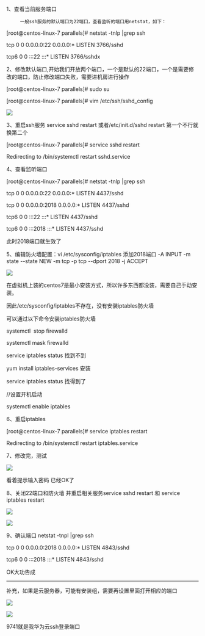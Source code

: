 1、查看当前服务端口

         一般ssh服务的默认端口为22端口，查看监听的端口用netstat，如下：



[root@centos-linux-7 parallels]# netstat -tnlp |grep ssh

tcp        0      0 0.0.0.0:22              0.0.0.0:*               LISTEN      3766/sshd         

tcp6       0      0 :::22                   :::*                    LISTEN      3766/sshdx



2、修改默认端口,开始我们开放两个端口，一个是默认的22端口，一个是需要修改的端口，防止修改端口失败，需要进机房进行操作

[root@centos-linux-7 parallels]# sudo su

[root@centos-linux-7 parallels]# vim /etc/ssh/sshd_config



![](D:/download/youdaonote-pull-master/data/Technology/自己动手/images/454186963E5D4D7C8AA79AF4C593FBFDimage.png)



3、重启ssh服务 service sshd restart 或者/etc/init.d/sshd restart  第一个不行就换第二个

[root@centos-linux-7 parallels]# service sshd restart 

Redirecting to /bin/systemctl restart sshd.service



4、查看监听端口

[root@centos-linux-7 parallels]# netstat -tnlp |grep ssh

tcp        0      0 0.0.0.0:22              0.0.0.0:*               LISTEN      4437/sshd           

tcp        0      0 0.0.0.0:2018            0.0.0.0:*               LISTEN      4437/sshd           

tcp6       0      0 :::22                   :::*                    LISTEN      4437/sshd           

tcp6       0      0 :::2018                 :::*                    LISTEN      4437/sshd



此时2018端口就生效了



5、编辑防火墙配置：vi /etc/sysconfig/iptables  添加2018端口  -A INPUT -m state --state NEW -m tcp -p tcp --dport 2018 -j ACCEPT



![](https://gitee.com/hxc8/images7/raw/master/img/202407190756753.jpg)



在虚拟机上装的centos7是最小安装方式，所以许多东西都没装，需要自己手动安装。



因此/etc/sysconfig/iptables不存在，没有安装iptables防火墙



可以通过以下命令安装iptables防火墙



systemctl  stop firewalld



systemctl mask firewalld

service iptables status 找到不到



yum install iptables-services   安装



service iptables status   找得到了



//设置开机启动



systemctl enable iptables



6、重启iptables

[root@centos-linux-7 parallels]# service iptables restart

Redirecting to /bin/systemctl restart iptables.service



7、修改完，测试

![](https://gitee.com/hxc8/images7/raw/master/img/202407190756126.jpg)

看着提示输入密码  已经OK了



8、关闭22端口和防火墙  并重启相关服务service sshd restart 和 service iptables restart

![](https://gitee.com/hxc8/images7/raw/master/img/202407190756373.jpg)



![](https://gitee.com/hxc8/images7/raw/master/img/202407190756487.jpg)



9、确认端口  netstat -tnpl |grep ssh

tcp        0      0 0.0.0.0:2018            0.0.0.0:*               LISTEN      4843/sshd           

tcp6       0      0 :::2018                 :::*                    LISTEN      4843/sshd  





OK大功告成



---

补充，如果是云服务器，可能有安装组，需要再设置里面打开相应的端口

![](https://gitee.com/hxc8/images7/raw/master/img/202407190756691.jpg)





![](https://gitee.com/hxc8/images7/raw/master/img/202407190756953.jpg)



9741就是我华为云ssh登录端口